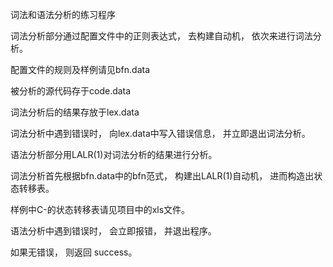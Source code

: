 词法和语法分析的练习程序


词法分析部分通过配置文件中的正则表达式， 去构建自动机， 依次来进行词法分析。

配置文件的规则及样例请见bfn.data

被分析的源代码存于code.data

词法分析后的结果存放于lex.data

词法分析中遇到错误时， 向lex.data中写入错误信息， 并立即退出词法分析。


语法分析部分用LALR(1)对词法分析的结果进行分析。

词法分析首先根据bfn.data中的bfn范式， 构建出LALR(1)自动机， 进而构造出状态转移表。

样例中C-的状态转移表请见项目中的xls文件。

语法分析中遇到错误时， 会立即报错， 并退出程序。

如果无错误， 则返回 success。
